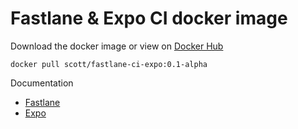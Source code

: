 # Fastlane & Expo CI docker image

Download the docker image or view on [Docker Hub](https://hub.docker.com/r/scott/fastlane-ci-expo)

`docker pull scott/fastlane-ci-expo:0.1-alpha`

Documentation
 - [Fastlane](https://docs.fastlane.tools/)
 - [Expo](https://docs.expo.io/)
